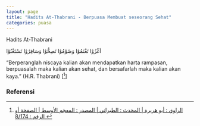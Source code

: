 ```yaml
---
layout: page
title: "Hadits At-Thabrani - Berpuasa Membuat seseorang Sehat"
categories: puasa
---
```


Hadits At-Thabrani

<p class="arab">
اَغْزُوْا تَغْنَمُوْا وَصُوْمُوْا تَصِحُّوْا وَسَافِرُوْا تَسْتَغْنُوْا
</p>

“Berperanglah niscaya kalian akan mendapatkan harta rampasan, berpuasalah maka kalian akan sehat, dan bersafarlah maka kalian akan kaya.” (H.R. Thabrani) [[^6fa14e727634d63542bf8d33bb19f7dd]]

[^6fa14e727634d63542bf8d33bb19f7dd]: [الراوي : أبو هريرة | المحدث : الطبراني | المصدر : المعجم الأوسط | الصفحة أو الرقم : 8/174 ](https://dorar.net/h/6fa14e727634d63542bf8d33bb19f7dd)

### Referensi